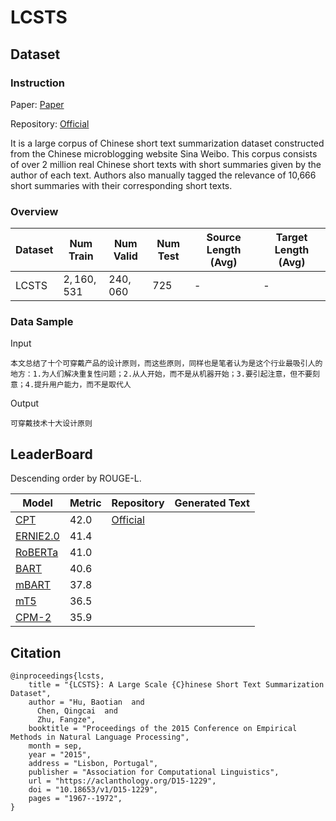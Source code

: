# LCSTS

## Dataset

### Instruction

Paper: [Paper](https://arxiv.org/abs/1506.05865)

Repository: [Official](http://icrc.hitsz.edu.cn/Article/show/139.html)

It is a large corpus of Chinese short text summarization dataset constructed from the Chinese microblogging website Sina Weibo. This corpus consists of over 2 million real Chinese short texts with short summaries given by the author of each text. Authors also manually tagged the relevance of 10,666 short summaries with their corresponding short texts.

### Overview

| Dataset | Num Train   | Num Valid | Num Test | Source Length (Avg) | Target Length (Avg) |
| ------- | ----------- | --------- | -------- | ------------------- | ------------------- |
| LCSTS   | $2,160,531$ | $240,060$ | $725$    | -                   | -                   |

### Data Sample

Input
```
本文总结了十个可穿戴产品的设计原则，而这些原则，同样也是笔者认为是这个行业最吸引人的地方：1.为人们解决重复性问题；2.从人开始，而不是从机器开始；3.要引起注意，但不要刻意；4.提升用户能力，而不是取代人
```
Output
```
可穿戴技术十大设计原则
```
## LeaderBoard

Descending order by ROUGE-L.

| Model                                            | Metric | Repository                                 | Generated Text |
| ------------------------------------------------ | ------ | ------------------------------------------ | -------------- |
| [CPT](https://arxiv.org/pdf/2109.05729.pdf)      | $42.0$ | [Official](https://github.com/fastnlp/CPT) |                |
| [ERNIE2.0](https://arxiv.org/pdf/2109.05729.pdf) | $41.4$ |                                            |                |
| [RoBERTa](https://arxiv.org/pdf/2109.05729.pdf)  | $41.0$ |                                            |                |
| [BART](https://arxiv.org/pdf/2109.05729.pdf)     | $40.6$ |                                            |                |
| [mBART](https://arxiv.org/pdf/2109.05729.pdf)    | $37.8$ |                                            |                |
| [mT5](https://arxiv.org/pdf/2109.05729.pdf)      | $36.5$ |                                            |                |
| [CPM-2](https://arxiv.org/pdf/2109.05729.pdf)    | $35.9$ |                                            |                |

## Citation

```
@inproceedings{lcsts,
    title = "{LCSTS}: A Large Scale {C}hinese Short Text Summarization Dataset",
    author = "Hu, Baotian  and
      Chen, Qingcai  and
      Zhu, Fangze",
    booktitle = "Proceedings of the 2015 Conference on Empirical Methods in Natural Language Processing",
    month = sep,
    year = "2015",
    address = "Lisbon, Portugal",
    publisher = "Association for Computational Linguistics",
    url = "https://aclanthology.org/D15-1229",
    doi = "10.18653/v1/D15-1229",
    pages = "1967--1972",
}
```